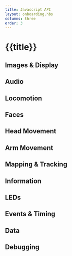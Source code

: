 ```yaml
---
title: Javascript API
layout: onboarding.hbs
columns: three
order: 3
---
```


# {{title}}

## Images & Display

## Audio

## Locomotion

## Faces

## Head Movement

## Arm Movement

## Mapping & Tracking

## Information

## LEDs

## Events & Timing

## Data

## Debugging